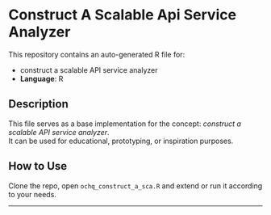 # Construct A Scalable Api Service Analyzer

This repository contains an auto-generated R file for:

- construct a scalable API service analyzer
- **Language**: R

## Description

This file serves as a base implementation for the concept: *construct a scalable API service analyzer*.  
It can be used for educational, prototyping, or inspiration purposes.

## How to Use

Clone the repo, open `ochq_construct_a_sca.R` and extend or run it according to your needs.

---


